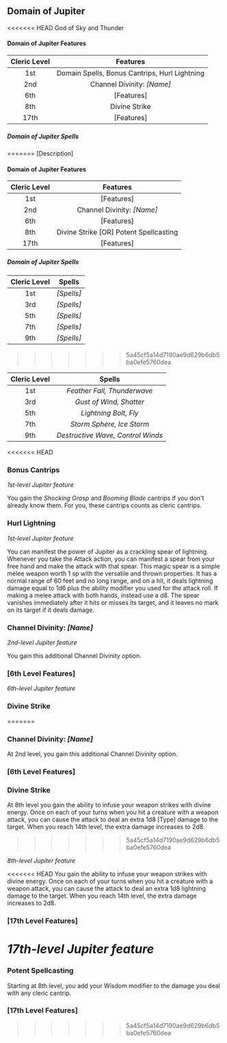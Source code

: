 ## Domain of Jupiter

<<<<<<< HEAD
God of Sky and Thunder

#### Domain of Jupiter Features

| Cleric Level |                   Features                    |
| :----------: | :-------------------------------------------: |
|     1st      | Domain Spells, Bonus Cantrips, Hurl Lightning |
|     2nd      |          Channel Divinity: _[Name]_           |
|     6th      |                  [Features]                   |
|     8th      |                 Divine Strike                 |
|     17th     |                  [Features]                   |

##### Domain of Jupiter Spells
=======
[Description]

#### Domain of Jupiter Features

| Cleric Level |                Features                |
| :----------: | :------------------------------------: |
|     1st      |               [Features]               |
|     2nd      |       Channel Divinity: _[Name]_       |
|     6th      |               [Features]               |
|     8th      | Divine Strike [OR] Potent Spellcasting |
|     17th     |               [Features]               |

##### Domain of Jupiter Spells

| Cleric Level |   Spells   |
| :----------: | :--------: |
|     1st      | _[Spells]_ |
|     3rd      | _[Spells]_ |
|     5th      | _[Spells]_ |
|     7th      | _[Spells]_ |
|     9th      | _[Spells]_ |
>>>>>>> 5a45cf5a14d7190ae9d629b6db5ba0efe5760dea

| Cleric Level |              Spells               |
| :----------: | :-------------------------------: |
|     1st      |    _Feather Fall, Thunderwave_    |
|     3rd      |      _Gust of Wind, Shatter_      |
|     5th      |       _Lightning Bolt, Fly_       |
|     7th      |     _Storm Sphere, Ice Storm_     |
|     9th      | _Destructive Wave, Control Winds_ |

<<<<<<< HEAD
### Bonus Cantrips

_1st-level Jupiter feature_

You gain the _Shocking Grasp_ and _Booming Blade_ cantrips if you don't already know them. For you, these cantrips counts as cleric cantrips.

### Hurl Lightning

_1st-level Jupiter feature_

You can manifest the power of Jupiter as a crackling spear of lightning. Whenever you take the Attack action, you can manifest a spear from your free hand and make the attack with that spear. This magic spear is a simple melee weapon worth 1 sp with the versatile and thrown properties. It has a normal range of 60 feet and no long range, and on a hit, it deals lightning damage equal to 1d6 plus the ability modifier you used for the attack roll. If making a melee attack with both hands, instead use a d8. The spear vanishes immediately after it hits or misses its target, and it leaves no mark on its target if it deals damage.

### Channel Divinity: _[Name]_

_2nd-level Jupiter feature_

You gain this additional Channel Divinity option.

### [6th Level Features]

_6th-level Jupiter feature_

### Divine Strike
=======
### Channel Divinity: _[Name]_

At 2nd level, you gain this additional Channel Divinity option.

### [6th Level Features]

### Divine Strike

At 8th level you gain the ability to infuse your weapon strikes with divine energy. Once on each of your turns when you hit a creature with a weapon attack, you can cause the attack to deal an extra 1d8 [Type] damage to the target. When you reach 14th level, the extra damage increases to 2d8.
>>>>>>> 5a45cf5a14d7190ae9d629b6db5ba0efe5760dea

_8th-level Jupiter feature_

<<<<<<< HEAD
You gain the ability to infuse your weapon strikes with divine energy. Once on each of your turns when you hit a creature with a weapon attack, you can cause the attack to deal an extra 1d8 lightning damage to the target. When you reach 14th level, the extra damage increases to 2d8.

### [17th Level Features]

_17th-level Jupiter feature_
=======
### Potent Spellcasting

Starting at 8th level, you add your Wisdom modifier to the damage you deal with any cleric cantrip.

### [17th Level Features]
>>>>>>> 5a45cf5a14d7190ae9d629b6db5ba0efe5760dea
